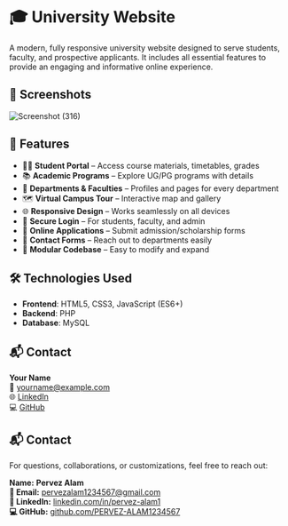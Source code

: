 # 🎓 University Website

A modern, fully responsive university website designed to serve students, faculty, and prospective applicants. It includes all essential features to provide an engaging and informative online experience.

## 📸 Screenshots

![Screenshot (316)](https://github.com/user-attachments/assets/91ced414-8918-485d-8c9b-90f26e97b38e)

## 🚀 Features

- 🧑‍🎓 **Student Portal** – Access course materials, timetables, grades  
- 📚 **Academic Programs** – Explore UG/PG programs with details  
- 🏫 **Departments & Faculties** – Profiles and pages for every department  
- 🗺️ **Virtual Campus Tour** – Interactive map and gallery  
- 🌐 **Responsive Design** – Works seamlessly on all devices  
- 🔐 **Secure Login** – For students, faculty, and admin  
- 📄 **Online Applications** – Submit admission/scholarship forms  
- 📧 **Contact Forms** – Reach out to departments easily    
- 🧩 **Modular Codebase** – Easy to modify and expand

## 🛠️ Technologies Used

- **Frontend**: HTML5, CSS3, JavaScript (ES6+)  
- **Backend**: PHP  
- **Database**: MySQL

## 📬 Contact

**Your Name**  
📧 yourname@example.com  
🌐 [LinkedIn](https://linkedin.com/in/yourprofile)  
💻 [GitHub](https://github.com/yourgithub)

## 📬 Contact

For questions, collaborations, or customizations, feel free to reach out:

**Name:** **Pervez Alam**   
**📧 Email:** [pervezalam1234567@gmail.com](mailto:pervezalam1234567@gmail.com)  
**🔗 LinkedIn:** [linkedin.com/in/pervez-alam1](http://www.linkedin.com/in/pervez-alam1)  
**💻 GitHub:** [github.com/PERVEZ-ALAM1234567](https://github.com/PERVEZ-ALAM1234567)
